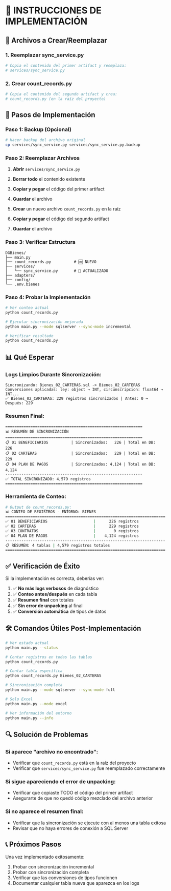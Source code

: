 # 🚀 INSTRUCCIONES DE IMPLEMENTACIÓN

## 📁 Archivos a Crear/Reemplazar

### 1. Reemplazar sync_service.py
```bash
# Copia el contenido del primer artifact y reemplaza:
# services/sync_service.py
```

### 2. Crear count_records.py
```bash
# Copia el contenido del segundo artifact y crea:
# count_records.py (en la raíz del proyecto)
```

## 🔧 Pasos de Implementación

### Paso 1: Backup (Opcional)
```bash
# Hacer backup del archivo original
cp services/sync_service.py services/sync_service.py.backup
```

### Paso 2: Reemplazar Archivos
1. **Abrir** `services/sync_service.py`
2. **Borrar todo** el contenido existente  
3. **Copiar y pegar** el código del primer artifact
4. **Guardar** el archivo

5. **Crear** un nuevo archivo `count_records.py` en la raíz
6. **Copiar y pegar** el código del segundo artifact
7. **Guardar** el archivo

### Paso 3: Verificar Estructura
```
DGBienes/
├── main.py
├── count_records.py          # 🆕 NUEVO
├── services/
│   └── sync_service.py       # 🔄 ACTUALIZADO
├── adapters/
├── config/
└── .env.bienes
```

### Paso 4: Probar la Implementación
```bash
# Ver conteo actual
python count_records.py

# Ejecutar sincronización mejorada
python main.py --mode sqlserver --sync-mode incremental

# Verificar resultado
python count_records.py
```

## 📊 Qué Esperar

### Logs Limpios Durante Sincronización:
```
Sincronizando: Bienes_02_CARTERAS.sql -> Bienes_02_CARTERAS
Conversiones aplicadas: ley: object → INT, circunscripcion: float64 → INT...
✅ Bienes_02_CARTERAS: 229 registros sincronizados | Antes: 0 → Después: 229
```

### Resumen Final:
```
============================================================
📊 RESUMEN DE SINCRONIZACIÓN
============================================================
📋 01 BENEFICIARIOS          | Sincronizados:   226 | Total en DB:    226
📋 02 CARTERAS               | Sincronizados:   229 | Total en DB:    229
📋 04 PLAN DE PAGOS          | Sincronizados: 4,124 | Total en DB:  4,124
------------------------------------------------------------
✅ TOTAL SINCRONIZADO: 4,579 registros
============================================================
```

### Herramienta de Conteo:
```bash
# Output de count_records.py:
📊 CONTEO DE REGISTROS - ENTORNO: BIENES
======================================================================
✅ 01 BENEFICIARIOS                    |      226 registros
✅ 02 CARTERAS                         |      229 registros
✅ 03 CONTRATOS                        |        0 registros
✅ 04 PLAN DE PAGOS                    |    4,124 registros
----------------------------------------------------------------------
📋 RESUMEN: 4 tablas | 4,579 registros totales
======================================================================
```

## ✅ Verificación de Éxito

Si la implementación es correcta, deberías ver:

1. ✅ **No más logs verbosos** de diagnóstico
2. ✅ **Conteo antes/después** en cada tabla  
3. ✅ **Resumen final** con totales
4. ✅ **Sin error de unpacking** al final
5. ✅ **Conversión automática** de tipos de datos

## 🛠️ Comandos Útiles Post-Implementación

```bash
# Ver estado actual
python main.py --status

# Contar registros en todas las tablas
python count_records.py

# Contar tabla específica
python count_records.py Bienes_02_CARTERAS

# Sincronización completa
python main.py --mode sqlserver --sync-mode full

# Solo Excel
python main.py --mode excel

# Ver información del entorno
python main.py --info
```

## 🔍 Solución de Problemas

### Si aparece "archivo no encontrado":
- Verificar que `count_records.py` está en la raíz del proyecto
- Verificar que `services/sync_service.py` fue reemplazado correctamente

### Si sigue apareciendo el error de unpacking:
- Verificar que copiaste TODO el código del primer artifact
- Asegurarte de que no quedó código mezclado del archivo anterior

### Si no aparece el resumen final:
- Verificar que la sincronización se ejecute con al menos una tabla exitosa
- Revisar que no haya errores de conexión a SQL Server

## 📞 Próximos Pasos

Una vez implementado exitosamente:
1. Probar con sincronización incremental
2. Probar con sincronización completa  
3. Verificar que las conversiones de tipos funcionen
4. Documentar cualquier tabla nueva que aparezca en los logs